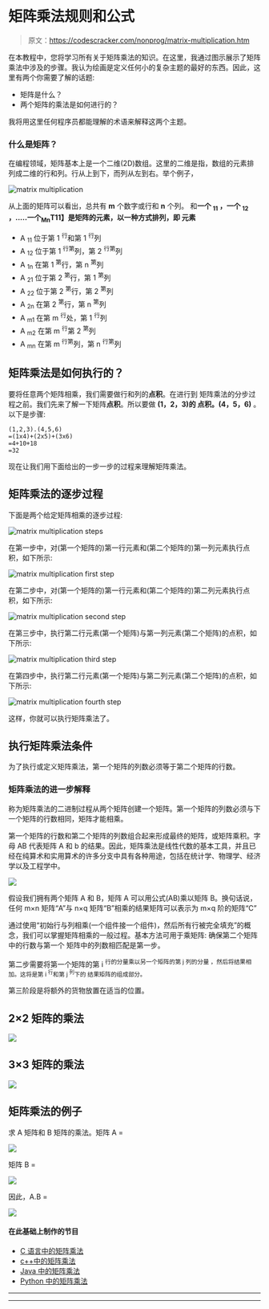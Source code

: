 # 矩阵乘法规则和公式

> 原文：<https://codescracker.com/nonprog/matrix-multiplication.htm>

在本教程中，您将学习所有关于矩阵乘法的知识。在这里，我通过图示展示了矩阵乘法中涉及的步骤。我认为绘画是定义任何小的复杂主题的最好的东西。因此，这里有两个你需要了解的话题:

*   矩阵是什么？
*   两个矩阵的乘法是如何进行的？

我将用这里任何程序员都能理解的术语来解释这两个主题。

### 什么是矩阵？

在编程领域，矩阵基本上是一个二维(2D)数组。这里的二维是指，数组的元素排列成二维的行和列。行从上到下，而列从左到右。举个例子，

![matrix multiplication](img/0575b11d16ac5a7485071d6f74e6424b.png)

从上面的矩阵可以看出，总共有 **m** 个数字或行和 **n** 个列。 和**一个 <sub>11</sub> ，一个 <sub>12</sub> ，.....一个<sub>Mn</sub>T11】是矩阵的元素，以一种方式排列，即 元素**

*   A <sub>11</sub> 位于第 1 <sup>行</sup>和第 1 <sup>行</sup>列
*   A <sub>12</sub> 位于第 1 <sup>行第</sup>列，第 2 <sup>行第</sup>列
*   A <sub>1n</sub> 在第 1 <sup>第</sup>行，第 n <sup>第</sup>列
*   A <sub>21</sub> 位于第 2 <sup>第</sup>行，第 1 <sup>第</sup>列
*   A <sub>22</sub> 位于第 2 <sup>第</sup>行，第 2 <sup>第</sup>列
*   A <sub>2n</sub> 在第 2 <sup>第</sup>行，第 n <sup>第</sup>列
*   A <sub>m1</sub> 在第 m <sup>行</sup>处，第 1 <sup>行</sup>列
*   A <sub>m2</sub> 在第 m <sup>行</sup>第 2 <sup>第</sup>列
*   A <sub>mn</sub> 在第 m <sup>行第</sup>列，第 n <sup>行第</sup>列

## 矩阵乘法是如何执行的？

要将任意两个矩阵相乘，我们需要做行和列的**点积**。在进行到 矩阵乘法的分步过程之前。我们先来了解一下矩阵**点积**。所以要做 **(1，2，3)的 点积。(4，5，6)** 。以下是步骤:

```
(1,2,3).(4,5,6)
=(1x4)+(2x5)+(3x6)
=4+10+18
=32
```

现在让我们用下面给出的一步一步的过程来理解矩阵乘法。

## 矩阵乘法的逐步过程

下面是两个给定矩阵相乘的逐步过程:

![matrix multiplication steps](img/7f04c469ee36b6c5b14668f403916a57.png)

在第一步中，对(第一个矩阵的)第一行元素和(第二个矩阵的)第一列元素执行点积，如下所示:

![matrix multiplication first step](img/b9a1c13252a6326e23e4e7be98d7a3dd.png)

在第二步中，对(第一个矩阵的)第一行元素和(第二个矩阵的)第二列元素执行点积，如下所示:

![matrix multiplication second step](img/5eaf82e65af84c726e0b8069a5e8180a.png)

在第三步中，执行第二行元素(第一个矩阵)与第一列元素(第二个矩阵)的点积，如下所示:

![matrix multiplication third step](img/b39cfcc15bcc1cb74274e7a85802b2ac.png)

在第四步中，执行第二行元素(第一个矩阵)与第二列元素(第二个矩阵)的点积，如下所示:

![matrix multiplication fourth step](img/00843c4da87075f7caee429ad19dd88f.png)

这样，你就可以执行矩阵乘法了。

## 执行矩阵乘法条件

为了执行或定义矩阵乘法，第一个矩阵的列数必须等于第二个矩阵的行数。

### 矩阵乘法的进一步解释

称为矩阵乘法的二进制过程从两个矩阵创建一个矩阵。第一个矩阵的列数必须与下一个矩阵的行数相同，矩阵才能相乘。

第一个矩阵的行数和第二个矩阵的列数组合起来形成最终的矩阵，或矩阵乘积。字母 AB 代表矩阵 A 和 b 的结果。因此，矩阵乘法是线性代数的基本工具，并且已经在纯算术和实用算术的许多分支中具有各种用途，包括在统计学、物理学、经济学以及工程学中。

![](img/00c5fb559ff875238c9d68075a13e78f.png)

假设我们拥有两个矩阵 A 和 B，矩阵 A 可以用公式(AB)乘以矩阵 B。换句话说，任何 m×n 矩阵“A”与 n×q 矩阵“B”相乘的结果矩阵可以表示为 m×q 阶的矩阵“C”

通过使用“初始行与列相乘(一个组件接一个组件)，然后所有行被完全填充”的概念，我们可以掌握矩阵相乘的一般过程。基本方法可用于乘矩阵:
确保第二个矩阵中的行数与第一个 矩阵中的列数相匹配是第一步。

第二步需要将第一个矩阵的第 i <sup>行的分量乘以另一个矩阵的第 j 列的分量 ，然后将结果相加。这将是第 i <sup>行</sup>和第 j <sup>列</sup>下的 结果矩阵的组成部分。</sup>

第三阶段是将额外的货物放置在适当的位置。

## 2×2 矩阵的乘法

![](img/2b4773490ad4a6314f358494bbd7e01a.png)

## 3×3 矩阵的乘法

![](img/ac160df0274e5a4a27c261f559e4aa10.png)

## 矩阵乘法的例子

求 A 矩阵和 B 矩阵的乘法。矩阵 A =

![](img/d14bf95de8f4f4f1936499cc4dcfecb8.png)

矩阵 B =

![](img/9c57e9934a5fa00e6704ac12ec0aed5b.png)

因此，A.B =

![](img/bc2be30f66345d385d2a588494620c55.png)

#### 在此基础上制作的节目

*   [C 语言中的矩阵乘法](/c/program/c-program-multiply-two-matrices.htm)
*   [c++中的矩阵乘法](/cpp/program/cpp-program-multiply-two-matrices.htm)
*   [Java 中的矩阵乘法](/java/program/java-program-multiply-two-matrices.htm)
*   [Python 中的矩阵乘法](/python/program/python-program-matrix-multiplication.htm)

* * *

* * *